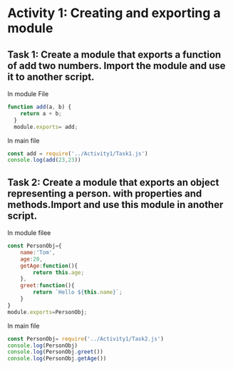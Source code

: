 # Activity 1: Creating and exporting a module
##  Task 1: Create a module that exports a function of add two numbers. Import the module and use it to another script.
In module File
```js
function add(a, b) {
    return a + b;
  }
  module.exports= add;
  ```
In main file
  ```js 
const add = require('../Activity1/Task1.js')
console.log(add(23,23))
  ```
  ## Task 2: Create a module that exports an object representing a person. with properties and methods.Import and use this module in another script.
In module filee
```js
const PersonObj={
    name:'Tom',
    age:20,
    getAge:function(){
        return this.age;
    },
    greet:function(){
        return `Hello ${this.name}`;
    }
}
module.exports=PersonObj;
```
In main file
```js
const PersonObj= require('../Activity1/Task2.js')
console.log(PersonObj)
console.log(PersonObj.greet())
console.log(PersonObj.getAge())

```
